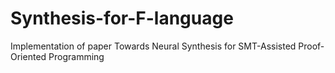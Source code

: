 # Synthesis-for-F-language
Implementation of paper Towards Neural Synthesis for SMT-Assisted Proof-Oriented Programming
